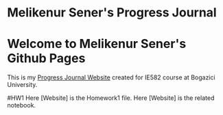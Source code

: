 # Melikenur Sener's Progress Journal


# Welcome to Melikenur Sener's Github Pages
This is my [Progress Journal Website](https://melikenursener.github.io/) created for IE582 course at Bogazici University.

#HW1
Here [Website] is the Homework1 file. Here [Website] is the related notebook.

